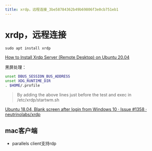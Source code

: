 ```yaml
---
title: xrdp，远程连接_3be58784362b49b69806f3e0cb751eb1
---
```


# xrdp，远程连接

```c
sudo apt install xrdp
```

[How to Install Xrdp Server (Remote Desktop) on Ubuntu 20.04](https://linuxize.com/post/how-to-install-xrdp-on-ubuntu-20-04/)

黑屏处理：

```bash
unset DBUS_SESSION_BUS_ADDRESS
unset XDG_RUNTIME_DIR
. $HOME/.profile
```

> By adding the above lines just before the test and exec in /etc/xrdp/startwm.sh
> 

[Ubuntu 18.04, Blank screen after login from Windows 10 · Issue #1358 · neutrinolabs/xrdp](https://github.com/neutrinolabs/xrdp/issues/1358)

## mac客户端

- parallels client支持rdp